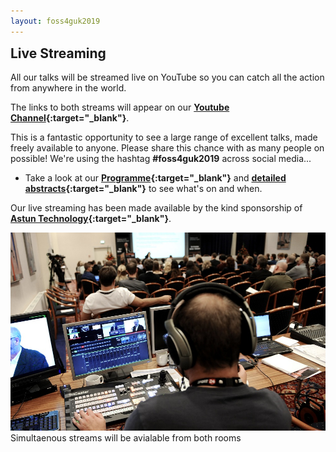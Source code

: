 ```yaml
---
layout: foss4guk2019
---
```

<h2 style="margin-top:0;">Live Streaming</h2>

All our talks will be streamed live on YouTube so you can catch all the action from anywhere in the world.

The links to both streams will appear on our **[Youtube Channel](https://www.youtube.com/channel/UCg0wX857AHUGM3qCzR6PcwQ "FOSS4GUK 2019 Youtube Channel"){:target="_blank"}**.

This is a fantastic opportunity to see a large range of excellent talks, made freely available to anyone. Please share this chance with as many people on possible! We're using the hashtag **#foss4guk2019** across social media...

* Take a look at our **[Programme](FOSS4GUK_2019_Programme.pdf "FOSS4GUK 2019 Programme"){:target="_blank"}** and **[detailed abstracts](FOSS4GUK_2019_Abstracts.pdf "FOSS4GUK 2019 Talk Abstracts"){:target="_blank"}** to see what's on and when.

Our live streaming has been made available by the kind sponsorship of **[Astun Technology](https://astuntechnology.com/ "Astun Technology"){:target="_blank"}**.

![FOSS4GUK 2019 Live Streaming](images/live_streaming.jpg "FOSS4GUK 2019 Live Streaming")
Simultaenous streams will be avialable from both rooms




